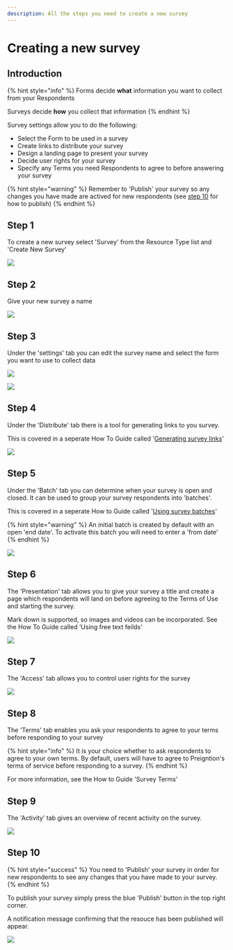 ```yaml
---
description: All the steps you need to create a new survey
---
```


# Creating a new survey

## Introduction

{% hint style="info" %}
Forms decide **what** information you want to collect from your Respondents

Surveys decide **how** you collect that information
{% endhint %}

Survey settings allow you to do the following:

* Select the Form to be used in a survey
* Create links to distribute your survey
* Design a landing page to present your survey
* Decide user rights for your survey
* Specify any Terms you need Respondents to agree to before answering your survey

{% hint style="warning" %}
Remember to 'Publish' your survey so any changes you have made are actived for new respondents (see [step 10](creating-a-new-survey.md#step-10) for how to publish)&#x20;
{% endhint %}

## Step 1

To create a new survey select 'Survey' from the Resource Type list and 'Create New Survey'

![](<../../.gitbook/assets/image (300) (1).png>)

## Step 2

Give your new survey a name

![](<../../.gitbook/assets/image (315) (1) (1).png>)

## Step 3

Under the 'settings' tab you can edit the survey name and select the form you want to use to collect data

![](<../../.gitbook/assets/image (313) (1) (1).png>)

![](<../../.gitbook/assets/image (309) (1) (1).png>)

## Step 4

Under the 'Distribute' tab there is a tool for generating links to you survey.

This is covered in a seperate How To Guide called '[Generating survey links](generating-survey-links.md)'

![](<../../.gitbook/assets/image (299).png>)

## Step 5

Under the 'Batch' tab you can determine when your survey is open and closed.  It can be used to group your survey respondents into 'batches'.

This is covered in a seperate How to Guide called '[Using survey batches](using-survey-batches.md)'

{% hint style="warning" %}
An initial batch is created by default with an open 'end date'.  To activate this batch you will need to enter a 'from date'
{% endhint %}

![](<../../.gitbook/assets/image (312) (1) (1).png>)

## Step 6

The 'Presentation' tab allows you to give your survey a title and create a page which respondents will land on before agreeing to the Terms of Use and starting the survey.

Mark down is supported, so images and videos can be incorporated.   See the How To Guide called 'Using free text feilds'&#x20;

&#x20;

![](<../../.gitbook/assets/image (311) (1).png>)

## Step 7

The 'Access' tab allows you to control user rights for the survey

![](<../../.gitbook/assets/image (300) (1) (1).png>)

## Step 8

The 'Terms' tab enables you ask your respondents to agree to your terms before responding to your survey

{% hint style="info" %}
It is your choice whether to ask respondents to agree to your own terms.  By default, users will have to agree to Preigntion's terms of service before responding to a survey.
{% endhint %}

For more information, see the How to Guide 'Survey Terms'

## Step 9

The 'Activity' tab gives an overview of recent activity on the survey.

![](<../../.gitbook/assets/image (306).png>)

## Step 10

{% hint style="success" %}
You need to 'Publish' your survey in order for new respondents to see any changes that you have made to your survey.
{% endhint %}

To publish your survey simply press the blue 'Publish' button in the top right corner.

A notification message confirming that the resouce has been published will appear.

![](<../../.gitbook/assets/image (314) (1).png>)
